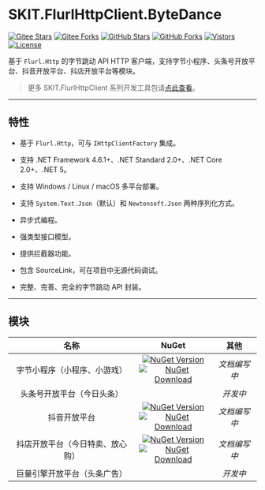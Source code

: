 ﻿# SKIT.FlurlHttpClient.ByteDance

[![Gitee Stars](https://gitee.com/fudiwei/DotNetCore.SKIT.FlurlHttpClient.ByteDance/badge/star.svg)](https://gitee.com/fudiwei/DotNetCore.SKIT.FlurlHttpClient.ByteDance)
[![Gitee Forks](https://gitee.com/fudiwei/DotNetCore.SKIT.FlurlHttpClient.ByteDance/badge/fork.svg)](https://gitee.com/fudiwei/DotNetCore.SKIT.FlurlHttpClient.ByteDance)
[![GitHub Stars](https://img.shields.io/github/stars/fudiwei/DotNetCore.SKIT.FlurlHttpClient.ByteDance?logo=github)](https://github.com/fudiwei/DotNetCore.SKIT.FlurlHttpClient.ByteDance)
[![GitHub Forks](https://img.shields.io/github/forks/fudiwei/DotNetCore.SKIT.FlurlHttpClient.ByteDance?logo=github)](https://github.com/fudiwei/DotNetCore.SKIT.FlurlHttpClient.ByteDance)
[![Vistors](https://visitor-badge.laobi.icu/badge?page_id=fudiwei.DotNetCore.SKIT.FlurlHttpClient.ByteDance)](https://github.com/fudiwei/DotNetCore.SKIT.FlurlHttpClient.ByteDance)
[![License](https://img.shields.io/github/license/fudiwei/DotNetCore.SKIT.FlurlHttpClient.ByteDance)](https://mit-license.org/)

基于 `Flurl.Http` 的字节跳动 API HTTP 客户端，支持字节小程序、头条号开放平台、抖音开放平台、抖店开放平台等模块。

> 更多 SKIT.FlurlHttpClient 系列开发工具包请[点此查看](https://github.com/fudiwei/DotNetCore.SKIT.FlurlHttpClient)。

---

## 特性

-   基于 `Flurl.Http`，可与 `IHttpClientFactory` 集成。

-   支持 .NET Framework 4.6.1+、.NET Standard 2.0+、.NET Core 2.0+、.NET 5。

-   支持 Windows / Linux / macOS 多平台部署。

-   支持 `System.Text.Json`（默认）和 `Newtonsoft.Json` 两种序列化方式。

-   异步式编程。

-   强类型接口模型。

-   提供拦截器功能。

-   包含 SourceLink，可在项目中无源代码调试。

-   完整、完善、完全的字节跳动 API 封装。

---

## 模块

|               名称               |                                                                                                                                                                                          NuGet                                                                                                                                                                                           |     其他     |
| :------------------------------: | :--------------------------------------------------------------------------------------------------------------------------------------------------------------------------------------------------------------------------------------------------------------------------------------------------------------------------------------------------------------------------------------: | :----------: |
|   字节小程序（小程序、小游戏）   |     [![NuGet Version](https://img.shields.io/nuget/v/SKIT.FlurlHttpClient.ByteDance.MicroApp.svg?sanitize=true)](https://www.nuget.org/packages/SKIT.FlurlHttpClient.ByteDance.MicroApp) <br> [![NuGet Download](https://img.shields.io/nuget/dt/SKIT.FlurlHttpClient.ByteDance.MicroApp.svg?sanitize=true)](https://www.nuget.org/packages/SKIT.FlurlHttpClient.ByteDance.MicroApp)     | _文档编写中_ |
|    头条号开放平台（今日头条）    |                                                                                                                                                                                                                                                                                                                                                                                          |   _开发中_   |
|           抖音开放平台           |         [![NuGet Version](https://img.shields.io/nuget/v/SKIT.FlurlHttpClient.ByteDance.TikTok.svg?sanitize=true)](https://www.nuget.org/packages/SKIT.FlurlHttpClient.ByteDance.TikTok) <br> [![NuGet Download](https://img.shields.io/nuget/dt/SKIT.FlurlHttpClient.ByteDance.TikTok.svg?sanitize=true)](https://www.nuget.org/packages/SKIT.FlurlHttpClient.ByteDance.TikTok)         | _文档编写中_ |
| 抖店开放平台（今日特卖、放心购） | [![NuGet Version](https://img.shields.io/nuget/v/SKIT.FlurlHttpClient.ByteDance.TikTokShop.svg?sanitize=true)](https://www.nuget.org/packages/SKIT.FlurlHttpClient.ByteDance.TikTokShop) <br> [![NuGet Download](https://img.shields.io/nuget/dt/SKIT.FlurlHttpClient.ByteDance.TikTokShop.svg?sanitize=true)](https://www.nuget.org/packages/SKIT.FlurlHttpClient.ByteDance.TikTokShop) | _文档编写中_ |
|   巨量引擎开放平台（头条广告）   |                                                                                                                                                                                                                                                                                                                                                                                          |   _开发中_   |
